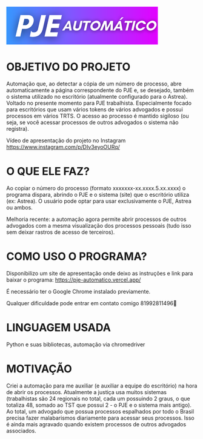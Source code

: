 ![Logo](logowide.png)
# OBJETIVO DO PROJETO
Automação que, ao detectar a cópia de um número de processo, abre automaticamente a página correspondente do PJE e, se desejado, também o sistema utilizado no escritório (atualmente configurado para o Astrea). Voltado no presente momento para PJE trabalhista. Especialmente focado para escritórios que usam vários tokens de vários advogados e possui processos em vários TRTS. O acesso ao processo é mantido sigiloso (ou seja, se você acessar processos de outros advogados o sistema não registra).

Vídeo de apresentação do projeto no Instagram https://www.instagram.com/p/DIv3eyoOURq/

# O QUE ELE FAZ?

Ao copiar o número do processo (formato xxxxxxx-xx.xxxx.5.xx.xxxx) o programa dispara, abrindo o PJE e o sistema (site) que o escritório utiliza (ex: Astrea). O usuário pode optar para usar exclusivamente o PJE, Astrea ou ambos.

Melhoria recente: a automação agora permite abrir processos de outros advogados com a mesma visualização dos processos pessoais (tudo isso sem deixar rastros de acesso de terceiros).

# COMO USO O PROGRAMA?
Disponibilizo um site de apresentação onde deixo as instruções e link para baixar o programa: https://pje-automatico.vercel.app/

É necessário ter o Google Chrome instalado previamente.

Qualquer dificuldade pode entrar em contato comigo 81992811496📲

# LINGUAGEM USADA
Python e suas bibliotecas, automação via chromedriver

# MOTIVAÇÃO
Criei a automação para me auxiliar (e auxiliar a equipe do escritório) na hora de abrir os processos. Atualmente a justiça usa muitos sistemas (trabalhistas são 24 regionais no total, cada um possuindo 2 graus, o que totaliza 48, somado ao TST que possui 2 - o PJE e o sistema mais antigo). Ao total, um advogado que possua processos espalhados por todo o Brasil precisa fazer malabarismos diariamente para acessar seus processos. Isso é ainda mais agravado quando existem processos de outros advogados associados.





